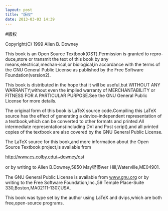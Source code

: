 ```yaml
---
layout: post
title: "版权"
date: 2013-03-03 14:39
---
```


#版权

Copyright(C) 1999 Allen B. Downey

This book is an Open Source Textbook(OST).Permission is granted to repro-duce,store or transmit the text of this book by any means,electrical,mechan-ical,or biological,in accordance with the terms of the GNU General Public License as published by the Free Software Foundation(version2).

This book is distributed in the hope that it will be useful,but WITHOUT ANY WARRANTY;without even the implied warranty of MERCHANTABILITY or FITNESS FOR A PARTICULAR PURPOSE.See the GNU General Public License for more details.

The original form of this book is LaTeX source code.Compiling this LaTeX source has the effect of generating a device-independent representation of a textbook,which can be converted to other formats and printed.All intermediate representations(including DVI and Post script),and all printed copies of the textbook are also covered by the GNU General Public License.

The LaTeX source for this book,and more information about the Open Source Textbook project,is available from

<http://www.cs.colby.edu/~downey/ost>

or by writing to Allen B.Downey,5850 May铿俹wer Hill,Waterville,ME04901.

The GNU General Public License is available from www.gnu.org or by writing to the Free Software Foundation,Inc.,59 Temple Place-Suite 330,Boston,MA02111-1307,USA.

This book was type set by the author using LaTeX and dvips,which are both
free,open-source programs.